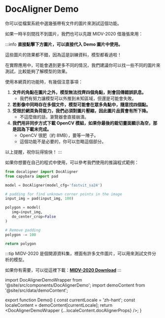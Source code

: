 # DocAligner Demo

你可以從檔案系統中選幾張帶有文件的圖片來測試這個功能。

如果一時半刻間找不到圖片，我們也可以先跟 MIDV-2020 借幾張來用：

:::info
**直接點擊下方圖片，可以直接代入 Demo 圖片中使用。**

這些圖片的效果都不錯，因為這是訓練資料，模型都看過啦！

在實際應用中，可能會遇到更多不同的情況，我們建議你可以找一些不同的圖片來測試，比較能夠了解模型的效果。

使用本網頁的功能時，有幾個注意事項：

1. **文件的角點在圖片之外，模型無法找齊四個角點，則會回傳錯誤訊息。**
   - 我們有努力讓模型可以外推到未知區域，但還是可能會失敗。
2. **若影像中同時存在多個文件，模型可能會在眾多角點中，隨意找四個點。**
3. **受限於網頁負荷能力，我們必須對圖片壓縮，因此圖片品質會有所下降。**
   - 不這麼做的話，瀏覽器會直接崩潰。
4. **我們用非同步方式下載 OpenCV 模組，如果你最後的裁切畫面顯示為空，那是因為下載未完成。**
   - OpenCV 很肥（約 8MB），要等一陣子。
   - 這個功能不是必要的，你可以忽略這個部分。

以上提醒，祝你玩得愉快！
:::

如果你想要在自己的程式中使用，可以參考我們使用的推論程式範例：

```python title='python demo code'
from docaligner import DocAligner
from capybara import pad

model = DocAligner(model_cfg='fastvit_sa24')

# padding for find unknown corner points in the image
input_img = pad(input_img, 100)

polygon = model(
   img=input_img,
   do_center_crop=False
)

# Remove padding
polygon -= 100

return polygon
```

:::tip
MIDV-2020 是個開源資料集，裡面有許多文件圖片，可以用來測試文件分析的模型。

如果你有需要，可以從這裡下載：[**MIDV-2020 Download**](http://l3i-share.univ-lr.fr/MIDV2020/midv2020.html)
:::

import DocAlignerDemoWrapper from '@site/src/components/DocAlignerDemo';
import demoContent from '@site/src/data/demoContent';

export function Demo() {
const currentLocale = 'zh-hant';
const localeContent = demoContent[currentLocale];
return <DocAlignerDemoWrapper {...localeContent.docAlignerProps} />;
}

<Demo />
